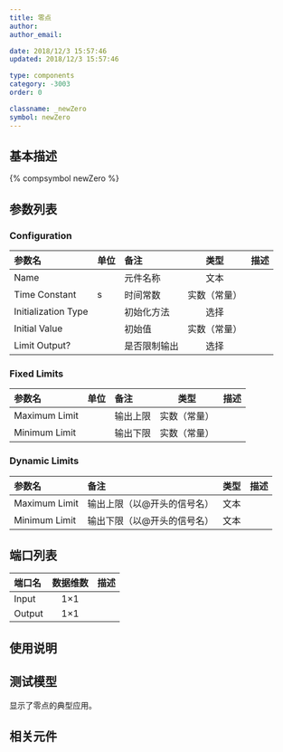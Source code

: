 ```yaml
---
title: 零点
author: 
author_email:

date: 2018/12/3 15:57:46
updated: 2018/12/3 15:57:46

type: components
category: -3003
order: 0

classname: _newZero
symbol: newZero
---
```

## 基本描述
{% compsymbol newZero %}

## 参数列表
### Configuration
| 参数名 | 单位 | 备注 | 类型 | 描述 |
| :--- | :--- | :--- | :--: | :--- |
| Name |  | 元件名称 | 文本 |  |
| Time Constant | s | 时间常数 | 实数（常量） |  |
| Initialization Type |  | 初始化方法 | 选择 |  |
| Initial Value |  | 初始值 | 实数（常量） |  |
| Limit Output? |  | 是否限制输出 | 选择 |  |

### Fixed Limits
| 参数名 | 单位 | 备注 | 类型 | 描述 |
| :--- | :--- | :--- | :--: | :--- |
| Maximum Limit |  | 输出上限 | 实数（常量） |  |
| Minimum Limit |  | 输出下限 | 实数（常量） |  |

### Dynamic Limits
| 参数名 | 备注 | 类型 | 描述 |
| :--- | :--- | :--: | :--- |
| Maximum Limit | 输出上限（以@开头的信号名） | 文本 |  |
| Minimum Limit | 输出下限（以@开头的信号名） | 文本 |  |


## 端口列表

| 端口名 | 数据维数 | 描述 |
| :--- | :--:  | :--- |
| Input | 1×1 | |                   
| Output | 1×1 | |                   

## 使用说明


## 测试模型
[<test name>](<test link>)显示了零点的典型应用。

## 相关元件


